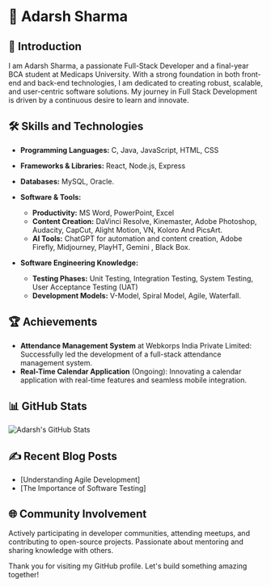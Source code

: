 # 🌟 Adarsh Sharma

## 👋 Introduction
I am Adarsh Sharma, a passionate Full-Stack Developer and a final-year BCA student at Medicaps University. With a strong foundation in both front-end and back-end technologies,
I am dedicated to creating robust, scalable, and user-centric software solutions. 
My journey in Full Stack Development is driven by a continuous desire to learn and innovate.

## 🛠 Skills and Technologies
- **Programming Languages:** C, Java, JavaScript, HTML, CSS
- **Frameworks & Libraries:** React, Node.js, Express
- **Databases:** MySQL, Oracle.
  
- **Software & Tools:** 
  - **Productivity:** MS Word, PowerPoint, Excel
  - **Content Creation:** DaVinci Resolve, Kinemaster, Adobe Photoshop, Audacity, CapCut, Alight Motion, VN, Koloro And PicsArt.
  - **AI Tools:** ChatGPT for automation and content creation, Adobe Firefly, Midjourney, PlayHT, Gemini , Black Box.
- **Software Engineering Knowledge:**
  - **Testing Phases:** Unit Testing, Integration Testing, System Testing, User Acceptance Testing (UAT)
  - **Development Models:** V-Model, Spiral Model, Agile, Waterfall.

## 🏆 Achievements
- **Attendance Management System** at Webkorps India Private Limited: Successfully led the development of a full-stack attendance management system.
- **Real-Time Calendar Application** (Ongoing): Innovating a calendar application with real-time features and seamless mobile integration.

## 📊 GitHub Stats
![Adarsh's GitHub Stats](https://github-readme-stats.vercel.app/api?username=Adarssh&show_icons=true&theme=radical)

## ✍️ Recent Blog Posts
- [Understanding Agile Development]
- [The Importance of Software Testing]

## 🌐 Community Involvement
Actively participating in developer communities, attending meetups, and contributing to open-source projects. Passionate about mentoring and sharing knowledge with others.


Thank you for visiting my GitHub profile. Let's build something amazing together!
